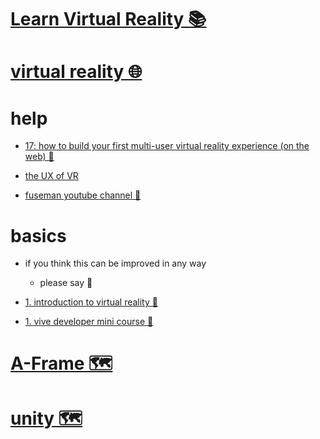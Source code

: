 # [Learn Virtual Reality 📚](https://my.mindnode.com/mKhEXHiMUXpGgfJxDkqbgyxN3MRp3bwug96a9zo2)

# [virtual reality 🌐](http://www.wikiwand.com/en/Virtual_reality)


# help


- [17: how to build your first multi-user virtual reality experience (on the web) 🐙](https://github.com/haydenjameslee/networked-aframe/blob/master/docs/Tutorial:%20Create%20your%20first%20Networked-Aframe%20experience.md)

- [the UX of VR](http://www.uxofvr.com/)

- [fuseman youtube channel 👀](https://www.youtube.com/channel/UCLO98KHpNx6JwsdnH04l9yQ/videos)


# basics

- if you think this can be improved in any way  
	- please say 💙


- [1. introduction to virtual reality 📝](https://www.udacity.com/course/introduction-to-virtual-reality--ud1012)

- [1. vive developer mini course 📝](http://learn.vrdev.school/p/vive-developer-mini)


# [A-Frame 🗺️](https://my.mindnode.com/CWsQJ418QKxqEztQEYyozPWHiqxEK9JnZBgdSbpz)


# [unity 🗺️](https://my.mindnode.com/e6eGCsYMysgfLWp32sC94KKjriUy5UNmBJXJGoox)

